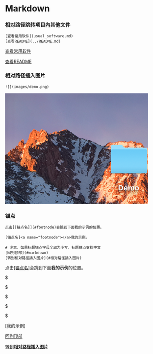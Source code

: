 # Markdown 

### 相对路径跳转项目內其他文件

```
[查看常用软件](usual_software.md)
[查看README](../README.md)
```

[查看常用软件](usual_software.md)

[查看README](../README.md)

### 相对路径插入图片

```
![](images/demo.png)
```

![](../images/demo.png)

### 锚点

```
点击[[锚点名]](#footnode)会跳到下面我的示例的位置。

[锚点名]<a name="footnode"></a>我的示例。

# 注意，如果标题锚点字母全部为小写，标题锚点支撑中文
[回到顶部](#markdown)
[转到相对路径插入图片](#相对路径插入图片)
```

点击[[锚点名]](#footnode)会跳到下面**我的示例**的位置。

$

$

$

$

$

[我的示例]<a name="footnode"></a>

[回到顶部](#markdown)

[转到**相对路径插入图片**](#相对路径插入图片)
